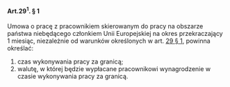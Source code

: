 #### Art.29<sup>1</sup>. § 1

Umowa o pracę z pracownikiem skierowanym do pracy na obszarze państwa niebędącego członkiem Unii Europejskiej na okres przekraczający 1 miesiąc, niezależnie od warunków określonych w art. [29 § 1](./art_29-1), powinna określać:

1. czas wykonywania pracy za granicą;
2. walutę, w której będzie wypłacane pracownikowi wynagrodzenie w czasie wykonywania pracy za granicą.

